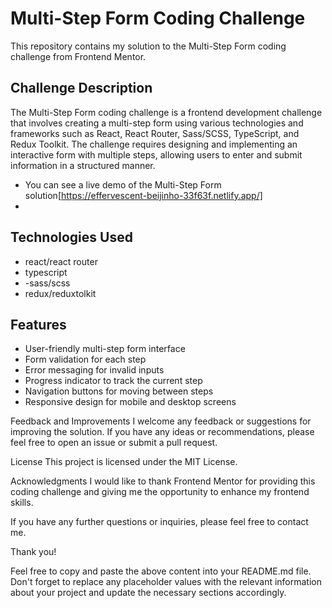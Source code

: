 # Multi-Step Form Coding Challenge

This repository contains my solution to the Multi-Step Form coding challenge from Frontend Mentor.

## Challenge Description
The Multi-Step Form coding challenge is a frontend development challenge that involves creating a multi-step form using various technologies and frameworks such as React, React Router, Sass/SCSS, TypeScript, and Redux Toolkit. The challenge requires designing and implementing an interactive form with multiple steps, allowing users to enter and submit information in a structured manner.

- You can see a live demo of the Multi-Step Form solution[https://effervescent-beijinho-33f63f.netlify.app/]
- 
## Technologies Used
- react/react router
- typescript
- -sass/scss
- redux/reduxtolkit

## Features
- User-friendly multi-step form interface
- Form validation for each step
- Error messaging for invalid inputs
- Progress indicator to track the current step
- Navigation buttons for moving between steps
- Responsive design for mobile and desktop screens



Feedback and Improvements
I welcome any feedback or suggestions for improving the solution. If you have any ideas or recommendations, please feel free to open an issue or submit a pull request.

License
This project is licensed under the MIT License.

Acknowledgments
I would like to thank Frontend Mentor for providing this coding challenge and giving me the opportunity to enhance my frontend skills.

If you have any further questions or inquiries, please feel free to contact me.

Thank you!

Feel free to copy and paste the above content into your README.md file. Don't forget to replace any placeholder values with the relevant information about your project and update the necessary sections accordingly.
